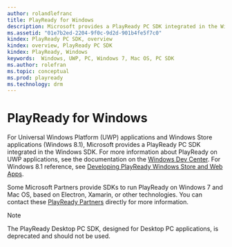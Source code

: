 ```yaml
---
author: rolandlefranc
title: PlayReady for Windows
description: Microsoft provides a PlayReady PC SDK integrated in the Windows SDK.
ms.assetid: "01e7b2ed-2204-9f0c-9d2d-901b4fe5f7c0"
kindex: PlayReady PC SDK, overview
kindex: overview, PlayReady PC SDK
kindex: PlayReady, Windows
keywords:  Windows, UWP, PC, Windows 7, Mac OS, PC SDK
ms.author: rolefran
ms.topic: conceptual
ms.prod: playready
ms.technology: drm
---
```



# PlayReady for Windows

For Universal Windows Platform (UWP) applications and Windows Store applications (Windows 8.1), Microsoft provides a PlayReady PC SDK integrated in the Windows SDK. For more information about PlayReady on UWP applications, see the documentation on the [Windows Dev Center](https://msdn.microsoft.com/en-us/library/windows/apps/xaml/mt429381.aspx). For Windows 8.1 reference, see [Developing PlayReady Windows Store and Web Apps](https://msdn.microsoft.com/en-us/library/windows/apps/dn468834.aspx).

Some Microsoft Partners provide SDKs to run PlayReady on Windows 7 and Mac OS, based on Electron, Xamarin, or other technologies. You can contact these [PlayReady Partners](https://www.microsoft.com/playready/partners/) directly for more information.

> [!NOTE]
> The PlayReady Desktop PC SDK, designed for Desktop PC applications, is deprecated and should not be used.

